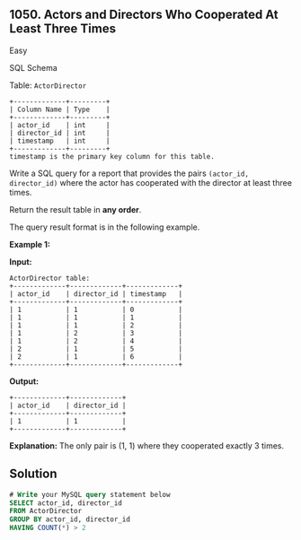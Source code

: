 ## 1050\. Actors and Directors Who Cooperated At Least Three Times

Easy

SQL Schema

Table: `ActorDirector`

    +-------------+---------+
    | Column Name | Type    |
    +-------------+---------+
    | actor_id    | int     |
    | director_id | int     |
    | timestamp   | int     |
    +-------------+---------+
    timestamp is the primary key column for this table. 

Write a SQL query for a report that provides the pairs `(actor_id, director_id)` where the actor has cooperated with the director at least three times.

Return the result table in **any order**.

The query result format is in the following example.

**Example 1:**

**Input:**

    ActorDirector table:
    +-------------+-------------+-------------+
    | actor_id    | director_id | timestamp   |
    +-------------+-------------+-------------+
    | 1           | 1           | 0           |
    | 1           | 1           | 1           |
    | 1           | 1           | 2           |
    | 1           | 2           | 3           |
    | 1           | 2           | 4           |
    | 2           | 1           | 5           |
    | 2           | 1           | 6           |
    +-------------+-------------+-------------+

**Output:**

    +-------------+-------------+
    | actor_id    | director_id |
    +-------------+-------------+
    | 1           | 1           |
    +-------------+-------------+

**Explanation:** The only pair is (1, 1) where they cooperated exactly 3 times.

## Solution

```sql
# Write your MySQL query statement below
SELECT actor_id, director_id
FROM ActorDirector
GROUP BY actor_id, director_id
HAVING COUNT(*) > 2
```
